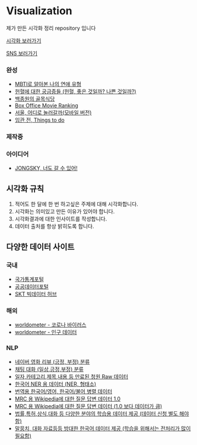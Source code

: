 # Visualization
제가 만든 시각화 정리 repository 입니다

[시각화 보러가기](https://public.tableau.com/profile/.19603039#!/)

[SNS 보러가기](https://www.instagram.com/jongsky_data/)

### 완성

- [MBTI로 알아본 나의 연애 유형](https://github.com/JONGSKY/Visualization/tree/master/Love_MBTI)
- [헌혈에 대한 궁금증들 (헌혈, 좋은 것일까? 나쁜 것일까?)](https://github.com/JONGSKY/Visualization/tree/master/Blood_donation)
- [백종원의 골목식당](https://github.com/JONGSKY/Visualization/tree/master/Back_street)
- [Box Office Movie Ranking](https://github.com/JONGSKY/Visualization/tree/master/Movie)
- [서울, 어디로 놀러갈까(모바일 버전)](https://github.com/JONGSKY/Visualization/tree/master/Seoul_attractions)
- [임관 전, Things to do](https://github.com/JONGSKY/Visualization/tree/master/Things_to_do)

### 제작중



### 아이디어

- [JONGSKY, 너도 갈 수 있어!](https://github.com/JONGSKY/Visualization/tree/master/JONGSKY_Portfolio)


## 시각화 규칙
1. 적어도 한 달에 한 번 하고싶은 주제에 대해 시각화합니다.
2. 시각화는 의미있고 만든 이유가 있어야 합니다.
3. 시각화결과에 대한 인사이트를 작성합니다.
4. 데이터 출처를 항상 밝히도록 합니다.

## 다양한 데이터 사이트
  ### 국내
  - [국가통계포털](http://kosis.kr/index/index.do)
  - [공공데이터포털](https://www.data.go.kr/)
  - [SKT 빅데이터 허브](https://www.bigdatahub.co.kr/index.do)
  ### 해외
  - [worldometer - 코로나 바이러스](https://www.worldometers.info/coronavirus/)
  - [worldometer - 인구 데이터](https://www.worldometers.info/world-population/)  
  ### NLP
  - [네이버 영화 리뷰 (긍정, 부정) 분류](https://github.com/e9t/nsmc)
  - [채팅 대화 (일상,긍정,부정) 분류](https://github.com/songys/Chatbot_data)
  - [일자,카테고리,제목,내용 등 만료된 청원 Raw 데이터](https://github.com/akngs/petitions)
  - [한국어 NER 용 데이터 (NER, 형태소)](https://github.com/machinereading/KoreanNERCorpus)
  - [번역용 한국어/영어, 한국어/불어 병렬 데이터](https://github.com/j-min/korean-parallel-corpora)
  - [MRC 용 Wikipedia에 대한 질문 답변 데이터 1.0](https://korquad.github.io/category/1.0_KOR.html)
  - [MRC 용 Wikipedia에 대한 질문 답변 데이터 (1.0 보다 데이터가 큼)](https://korquad.github.io/)
  - [법률,특허,상식,대화 등 다양한 분야의 학습용 데이터 제공 (데이터 신청 별도 해야함)](http://www.aihub.or.kr/ai_data)
  - [말뭉치, 대화 자료등등 방대한 한국어 데이터 제공 (학습을 위해서는 전처리가 많이 필요함)](https://ithub.korean.go.kr/user/total/database/corpusManager.do)
  

